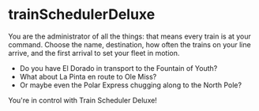 # trainSchedulerDeluxe

You are the administrator of all the things: that means every train is at your command.
Choose the name, destination, how often the trains on your line arrive, and the first arrival to set your fleet in motion.

- Do you have El Dorado in transport to the Fountain of Youth?
- What about La Pinta en route to Ole Miss?
- Or maybe even the Polar Express chugging along to the North Pole?

You're in control with Train Scheduler Deluxe!

